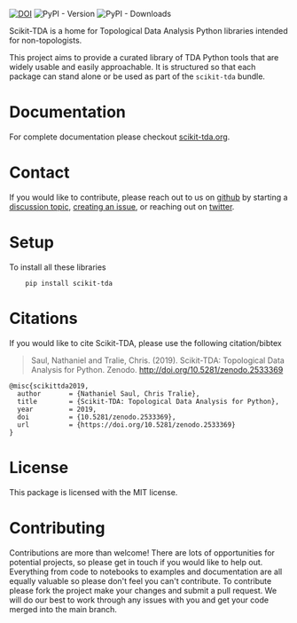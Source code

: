 [![DOI](https://zenodo.org/badge/129452930.svg)](https://zenodo.org/badge/latestdoi/129452930)
![PyPI - Version](https://img.shields.io/pypi/v/scikit-tda)
![PyPI - Downloads](https://img.shields.io/pypi/dm/scikit-tda)

Scikit-TDA is a home for Topological Data Analysis Python libraries intended for non-topologists.

This project aims to provide a curated library of TDA Python tools that are widely usable and easily approachable. It is structured so that each package can stand alone or be used as part of the `scikit-tda` bundle.

# Documentation

For complete documentation please checkout [scikit-tda.org](https://scikit-tda.org).

# Contact

If you would like to contribute, please reach out to us on
[github](https://github.com/scikit-tda) by starting a [discussion
topic](https://github.com/orgs/scikit-tda/discussions), [creating an
issue](https://github.com/scikit-tda/scikit-tda/issues), or reaching out on
[twitter](https://twitter.com/scikit_tda).

# Setup

To install all these libraries

```
    pip install scikit-tda
```

# Citations

If you would like to cite Scikit-TDA, please use the following citation/bibtex

> Saul, Nathaniel and Tralie, Chris. (2019). Scikit-TDA: Topological Data Analysis for Python. Zenodo. http://doi.org/10.5281/zenodo.2533369

```
@misc{scikittda2019,
  author       = {Nathaniel Saul, Chris Tralie},
  title        = {Scikit-TDA: Topological Data Analysis for Python},
  year         = 2019,
  doi          = {10.5281/zenodo.2533369},
  url          = {https://doi.org/10.5281/zenodo.2533369}
}
```

# License

This package is licensed with the MIT license.

# Contributing

Contributions are more than welcome! There are lots of opportunities for potential projects, so please get in touch if you would like to help out. Everything from code to notebooks to examples and documentation are all equally valuable so please don't feel you can't contribute. To contribute please fork the project make your changes and submit a pull request. We will do our best to work through any issues with you and get your code merged into the main branch.
